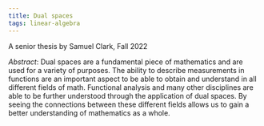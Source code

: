 ```yaml
---
title: Dual spaces
tags: linear-algebra
---
```


A senior thesis by Samuel Clark, Fall 2022<!--more-->

*Abstract*: Dual spaces are a fundamental piece of mathematics and are used for a variety of purposes. The ability to describe measurements in functions are an important aspect to be able to obtain and understand in all different fields of math. Functional analysis and many other disciplines are able to be further understood through the application of dual spaces. By seeing the connections between these different fields allows us to gain a better understanding of mathematics as a whole. 
